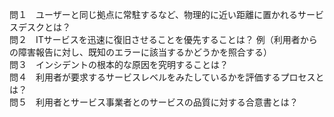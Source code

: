 問１　ユーザーと同じ拠点に常駐するなど、物理的に近い距離に置かれるサービスデスクとは？  
問２　ITサービスを迅速に復旧させることを優先することは？  例（利用者からの障害報告に対し、既知のエラーに該当するかどうかを照合する）  
問３　インシデントの根本的な原因を究明することは？  
問４　利用者が要求するサービスレベルをみたしているかを評価するプロセスとは？  
問５　利用者とサービス事業者とのサービスの品質に対する合意書とは？
